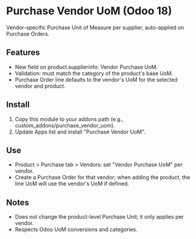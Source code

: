 # Purchase Vendor UoM (Odoo 18)

Vendor-specific Purchase Unit of Measure per supplier, auto-applied on Purchase Orders.

## Features
- New field on product.supplierinfo: Vendor Purchase UoM.
- Validation: must match the category of the product's base UoM.
- Purchase Order line defaults to the vendor's UoM for the selected vendor and product.

## Install
1. Copy this module to your addons path (e.g., custom_addons/purchase_vendor_uom).
2. Update Apps list and install "Purchase Vendor UoM".

## Use
- Product > Purchase tab > Vendors: set "Vendor Purchase UoM" per vendor.
- Create a Purchase Order for that vendor; when adding the product, the line UoM will use the vendor's UoM if defined.

## Notes
- Does not change the product-level Purchase Unit; it only applies per vendor.
- Respects Odoo UoM conversions and categories.